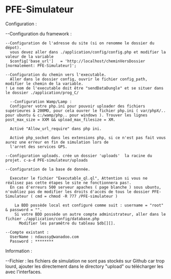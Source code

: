 PFE-Simulateur
==============


Configuration :

  --Configuration du framework :
  
    --Configuration de l'adresse du site (si on renomme le dossier du dépot).
      vous devez aller dans ./application/config/config.php et modifier la valeur de la variable 
      $config['base_url']	= 'http://localhost/cheminVersDossier [normalement: PFE-Simulateur]';

    --Configuration du chemin vers l'executable.
      Aller dans le dossier config, ouvrir le fichier config_path, modifier le chemin de la variable.
    ! Le nom de l'executable doit être "sendDataDungle" et se situer dans le dossier ./application/prog_C/
    
      --Configuration Wamp/Lamp :
      Configurer votre php.ini pour pouvoir uploader des fichiers supérieures à 200MO, pour cela ouvrer le fichier php.ini ( var/phpX/.. pour ubuntu & c:/wamp/php.. pour windows ). Trouver les lignes post_max_size = XXM && upload_max_filesize = XM.
      
      Activé "Allow_url_require" dans php ini.
      
      Activé php_socket dans les extensions php, si ce n'est pas fait vous aurez une erreur en fin de simulation lors de
      l'arret des services GPS.
    
    --Configuration uploads. crée un dossier 'uploads'  la racine du projet. c-a-d PFE-simulateur/uploads 
    
    --Configuration de la base de donnée.
      
      Executer le fichier "Executable_ql.ql", Attention si vous ne réalisez pas cette étapes le site ne fonctionnera pas!.
      En cas d'erreurs 500 serveur apaches ( page blanche ) sous ubuntu, n'oubliez pas de modifier les droits d'accés de tous le dossier PFE-Simulateur ( cmd = chmod -R 777 /PFE-simulateur )
      
        La BDD possède local est configuré comme suit : username = "root" & password = "".
        Si votre BDD possède un autre compte administrateur, aller dans le fichier ./application/config/database.php
          Modifier les paramêtre du tableau $db[][].
        
    --Compte existant :
      UserName : ndaussy@wanadoo.com
      Password : ********
  
  

      
Information : 

  --Fichier : les fichiers de simulation ne sont pas stockés sur Github car trop lourd, ajouter les directement dans le 
  directory "upload" ou télécharger les avec l'interfaces.
